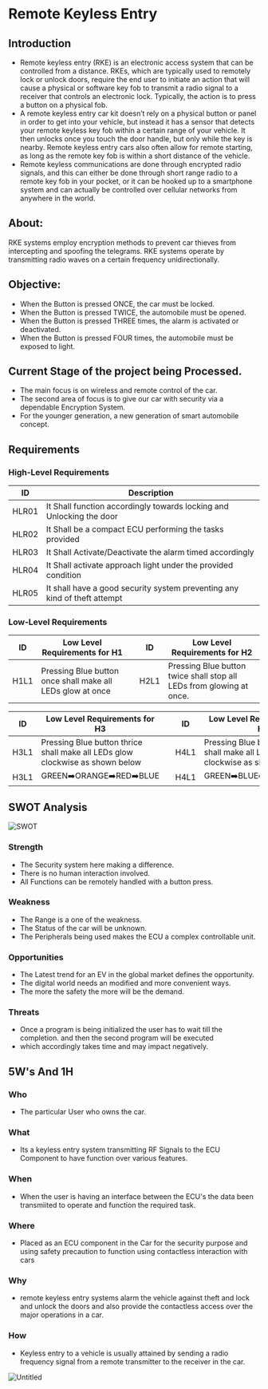 
# Remote Keyless Entry
## Introduction
* Remote keyless entry (RKE) is an electronic access system that can be controlled from a distance. RKEs, which are typically used to remotely lock or unlock doors, require the end user to initiate an action that will cause a physical or software key fob to transmit a radio signal to a receiver that controls an electronic lock. Typically, the action is to press a button on a physical fob. 
* A remote keyless entry car kit doesn’t rely on a physical button or panel in order to get into your vehicle, but instead it has a sensor that detects your remote keyless key fob within a certain range of your vehicle. It then unlocks once you touch the door handle, but only while the key is nearby. Remote keyless entry cars also often allow for remote starting, as long as the remote key fob is within a short distance of the vehicle. 
* Remote keyless communications are done through encrypted radio signals, and this can either be done through short range radio to a remote key fob in your pocket, or it can be hooked up to a smartphone system and can actually be controlled over cellular networks from anywhere in the world.

## About:
RKE systems employ encryption methods to prevent car thieves from intercepting and spoofing the telegrams. RKE systems operate by transmitting radio waves on a certain frequency unidirectionally.

## Objective:
* When the Button is pressed ONCE, the car must be locked.
* When the Button is pressed TWICE, the automobile must be opened.
* When the Button is pressed THREE times, the alarm is activated or deactivated.
* When the Button is pressed FOUR times, the automobile must be exposed to light.

## Current Stage of the project being Processed.
* The main focus is on wireless and remote control of the car.
* The second area of focus is to give our car with security via a dependable Encryption System.
* For the younger generation, a new generation of smart automobile concept.

## Requirements
### High-Level Requirements
  |ID|Description|
  |---|---|
  | HLR01 | It Shall function accordingly towards locking and Unlocking the door |
  | HLR02 | It Shall be a compact ECU performing the tasks provided |
  | HLR03 | It Shall Activate/Deactivate the alarm timed accordingly |
  | HLR04 | It Shall activate approach light under the provided condition |
  | HLR05 | It shall have a good security system preventing any kind of theft attempt|
  
### Low-Level Requirements
| ID | Low Level Requirements for H1|       |ID | Low Level Requirements for H2|
| -------- | -------------- | ---- |-------- | -------------- |
| H1L1 | Pressing Blue button once shall make all LEDs glow at once |       |H2L1 | Pressing Blue button twice shall stop all LEDs from glowing at once.|
     



| ID | Low Level Requirements for H3|  |ID | Low Level Requirements for H4|
| -------- | -------------- | ---- | -------- | -------------- |
| H3L1 | Pressing Blue button thrice shall make all LEDs glow clockwise as shown below|  | H4L1 | Pressing Blue button four times shall make all LEDs glow anti-clockwise as shown
|H3L1 |GREEN:arrow_right:ORANGE:arrow_right:RED:arrow_right:BLUE |                       |H4L1 | GREEN:arrow_right:BLUE:arrow_right:RED:arrow_right:ORANGE |  
  ## SWOT Analysis
  ![SWOT](https://user-images.githubusercontent.com/98813646/157853215-1b9bdbb0-39c1-462a-8877-b8bbcc2f0884.PNG)

  ### Strength
  * The Security system here making a difference.
  * There is no human interaction involved.
  * All Functions can be remotely handled with a button press. 
  ### Weakness
  * The Range is a one of the weakness.
  * The Status of the car will be unknown.
  * The Peripherals being used makes the ECU a complex controllable unit.
  ### Opportunities
  * The Latest trend for an EV in the global market defines the opportunity.
  * The digital world needs an modified and more convenient ways.
  * The more the safety the more will be the demand. 
  ### Threats
  * Once a program is being initialized the user has to wait till the completion. and then the second program will be executed 
  * which accordingly takes time and may impact negatively.

## 5W's And 1H
### Who
* The particular User who owns the car.
### What
* Its a keyless entry system transmitting RF Signals to the ECU Component to have function over various features.
### When
* When the user is having an interface between the ECU's the data been transmiited to operate and function the required task.
### Where
* Placed as an ECU component in the Car for the security purpose and using safety precaution to function using contactless interaction with cars 
### Why
* remote keyless entry systems alarm the vehicle against theft and lock and unlock the doors and also provide the contactless access over the major operations in a car.
### How
* Keyless entry to a vehicle is usually attained by sending a radio frequency signal from a remote transmitter to the receiver in the car.

![Untitled](https://user-images.githubusercontent.com/98813646/157856381-a0fc27ac-7b55-4059-a934-db2c102b12ac.png)

